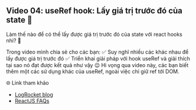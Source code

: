 ## Video 04: useRef hook: Lấy giá trị trước đó của state 🎉

Làm thế nào để có thể lấy được giá trị trước đó của state với react hooks nhỉ? 🤔

Trong video mình chia sẻ cho các bạn:
✅ Suy nghĩ nhiều các khác nhau để lấy được giá trị trước đó
✅ Triển khai giải pháp với hook useRef và giải thích tại sao nó đạt được kết quả như vậy 😉
Hi vọng qua video này, các bạn biết thêm một các sử dụng khác của useRef, ngoài việc chỉ giữ ref tới DOM.

🌐 Link tham khảo

- [LogRocket blog](https://blog.logrocket.com/accessing-previous-props-state-react-hooks/)
- [ReactJS FAQs](https://legacy.reactjs.org/docs/hooks-faq.html#how-to-get-the-previous-props-or-state)
